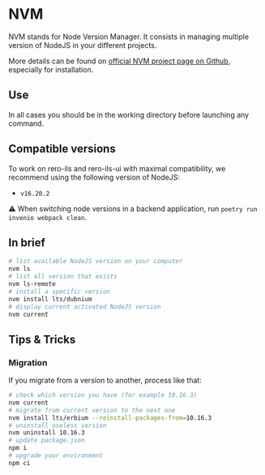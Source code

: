 # NVM

NVM stands for Node Version Manager. It consists in managing multiple version of NodeJS in your different projects.

More details can be found on [official NVM project page on Github](https://github.com/nvm-sh/nvm), especially for installation.

## Use

In all cases you should be in the working directory before launching any command.

## Compatible versions

To work on rero-ils and rero-ils-ui with maximal compatibility, we recommend using the following version of NodeJS:

- `v16.20.2`

:warning: When switching node versions in a backend application, run `poetry run invenio webpack clean`.

## In brief

```bash
# list available NodeJS version on your computer
nvm ls
# list all version that exists
nvm ls-remote
# install a specific version
nvm install lts/dubnium
# display current activated NodeJS version
nvm current
```

## Tips & Tricks

### Migration

If you migrate from a version to another, process like that:

```bash
# check which version you have (for example 10.16.3)
nvm current
# migrate from current version to the next one
nvm install lts/erbium --reinstall-packages-from=10.16.3
# uninstall useless version
nvm uninstall 10.16.3
# update package.json
npm i
# upgrade your environment
npm ci
```
